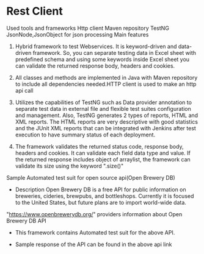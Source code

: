# Rest Client

Used tools and frameworks
Http client
Maven repository
TestNG
JsonNode,JsonObject for json processing
Main features


1. Hybrid framework to test Webservices. It is keyword-driven and data-driven framework.
So, you can separate testing data in Excel sheet with predefined schema and using some keywords
inside Excel sheet you can validate the returned response body, headers and cookies.


2. All classes and methods are implemented in Java with Maven repository to include all dependencies
needed.HTTP client is used to make an http api call


3. Utilizes the capabilities of TestNG such as Data provider annotation to separate test data in external
file and flexible test suites configuration and management. Also, TestNG generates 2 types of reports, HTML
and XML reports. The HTML reports are very descriptive with good
statistics and the JUnit XML reports that can be integrated with Jenkins after
test execution to have summary status of each deployment.


4. The framework validates the returned status code, response body, headers and cookies. It can validate
each field data type and value. If the returned response includes object of arraylist,
the framework can validate its size using the keyword ".size()"

Sample Automated test suit for open source api(Open Brewery DB)

* Description
Open Brewery DB is a free API for public information on breweries, cideries, brewpubs, and bottleshops.
Currently it is focused to the United States, but future plans are to import world-wide data.

"https://www.openbrewerydb.org/" providers information about Open Brewery DB API

* This framework contains Automated test suit for the above API.

* Sample response of the API can be found in the above api link
